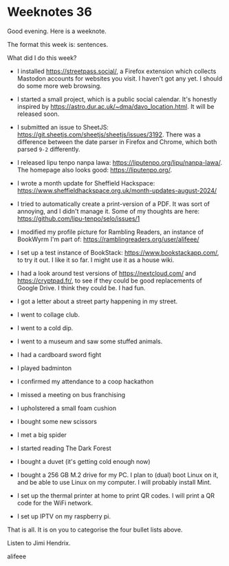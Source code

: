 # Weeknotes 36

Good evening. Here is a weeknote.

The format this week is: sentences.

What did I do this week?

- I installed <https://streetpass.social/>, a Firefox extension which collects Mastodon accounts for websites you visit. I haven't got any yet. I should do some more web browsing.
- I started a small project, which is a public social calendar. It's honestly inspired by <https://astro.dur.ac.uk/~dma/davo_location.html>. It will be released soon.
- I submitted an issue to SheetJS: <https://git.sheetjs.com/sheetjs/sheetjs/issues/3192>. There was a difference between the date parser in Firefox and Chrome, which both parsed `9-2` differently.
- I released lipu tenpo nanpa lawa: <https://liputenpo.org/lipu/nanpa-lawa/>. The homepage also looks good: <https://liputenpo.org/>.
- I wrote a month update for Sheffield Hackspace: <https://www.sheffieldhackspace.org.uk/month-updates-august-2024/>
- I tried to automatically create a print-version of a PDF. It was sort of annoying, and I didn't manage it. Some of my thoughts are here: <https://github.com/lipu-tenpo/selo/issues/1>
- I modified my profile picture for Rambling Readers, an instance of BookWyrm I'm part of: <https://ramblingreaders.org/user/alifeee/>
- I set up a test instance of BookStack: <https://www.bookstackapp.com/>, to try it out. I like it so far. I might use it as a house wiki.
- I had a look around test versions of <https://nextcloud.com/> and <https://cryptpad.fr/>, to see if they could be good replacements of Google Drive. I think they could be. I had fun.

- I got a letter about a street party happening in my street.
- I went to collage club.
- I went to a cold dip.
- I went to a museum and saw some stuffed animals.
- I had a cardboard sword fight
- I played badminton
- I confirmed my attendance to a coop hackathon
- I missed a meeting on bus franchising

- I upholstered a small foam cushion
- I bought some new scissors
- I met a big spider
- I started reading The Dark Forest
- I bought a duvet (it's getting cold enough now)

- I bought a 256 GB M.2 drive for my PC. I plan to (dual) boot Linux on it, and be able to use Linux on my computer. I will probably install Mint.
- I set up the thermal printer at home to print QR codes. I will print a QR code for the WiFi network.
- I set up IPTV on my raspberry pi.

That is all. It is on you to categorise the four bullet lists above.

Listen to Jimi Hendrix.

alifeee
